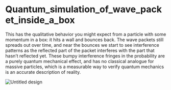 # Quantum_simulation_of_wave_packet_inside_a_box
This has the qualitative behavior you might expect from a particle with some momentum in a box: it hits a wall and bounces back. The wave packets still spreads out over time, and near the bounces we start to see interference patterns as the reflected part of the packet interferes with the part that hasn’t reflected yet. These bumpy interference fringes in the probability are a purely quantum mechanical effect, and has no classical analogue for massive particles, which is a measurable way to verify quantum mechanics is an accurate description of reality.



![Untitled design](https://github.com/malikazhar112/Quantum_simulation_of_wave_packet_inside_a_box/assets/161452813/a51c5372-57a1-4aaf-b197-48f0fb298f2f)
